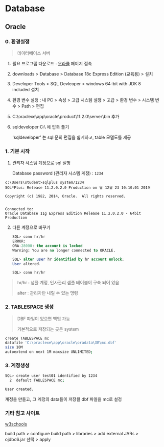# Database

## Oracle

### 0. 환경설정

> 데이터베이스 서버

1. 필요 프로그램 다운로드 : [오라클](https://www.oracle.com/downloads/) 페이지 접속

2. downloads > Database > Database 18c Express Edition (교육용) > 설치 

3. Developer Tools > SQL Devleoper > windows 64-bit with JDK 8 included 설치

4. 환경 변수 설정 : 내 PC > 속성 > 고급 시스템 설정 > 고급 > 환경 변수 > 시스템 변수 > Path > 편집

5. C:\oraclexe\app\oracle\product\11.2.0\server\bin 추가

6. sqldeveloper C:\ 에 압축 풀기  

   'sqldeveloper' 는 sql 문의 편집을 쉽게하고, table 모델도를 제공



### 1. 기본 시작

1. 관리자 시스템 계정으로 sql 실행 

   Database password (관리자 시스템 계정) : `1234` 

```관리자 계정으로 로그인한 sql
c:\Users\student>sqlplus system/1234
SQL*Plus: Release 11.2.0.2.0 Production on 월 12월 23 10:10:01 2019

Copyright (c) 1982, 2014, Oracle.  All rights reserved.


Connected to:
Oracle Database 11g Express Edition Release 11.2.0.2.0 - 64bit Production

```

2. 다른 계정으로 바꾸기

   ```sql
   SQL> conn hr/hr
   ERROR:
   ORA-28000: the account is locked
   Warning: You are no longer connected to ORACLE.
   
   SQL> alter user hr identified by hr account unlock;
   User altered.
   
   SQL> conn hr/hr
   ```

> hr/hr : 샘플 계정, 인사관리 샘플 테이블이 구축 되어 있음
>
> alter : 관리자만 내릴 수 있는 명령



### 2. TABLESPACE 생성

> DBF 파일이 있으면 백업 가능
>
> 기본적으로 저장되는 곳은 system

```bash
create TABLESPACE mc
datafile 'C:\oraclexe\app\oracle\oradata\XE\mc.dbf'
size 10M
autoextend on next 1M maxsize UNLIMITED;

```

### 3. 계정생성

```bash
SQL> create user test01 identified by 1234
  2  default TABLESPACE mc;

User created.

```

계정을 만들고, 그 계정의 data들이 저장될 dbf 파일을 mc로 설정


### 기타 참고 사이트

[w3schools](https://www.w3schools.com/)

build path > configure build path > libraries > add external JARs >  ojdbc6.jar 선택 > apply